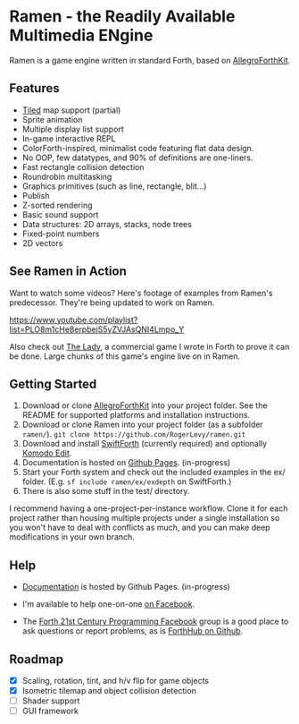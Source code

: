 # Ramen - the Readily Available Multimedia ENgine

Ramen is a game engine written in standard Forth, based on [AllegroForthKit](https://github.com/RogerLevy/AllegroForthKit).

## Features

- [Tiled](https://www.mapeditor.org/) map support (partial)
- Sprite animation
- Multiple display list support
- In-game interactive REPL
- ColorForth-inspired, minimalist code featuring flat data design.
- No OOP, few datatypes, and 90% of definitions are one-liners.
- Fast rectangle collision detection
- Roundrobin multitasking
- Graphics primitives (such as line, rectangle, blit...)
- Publish
- Z-sorted rendering
- Basic sound support
- Data structures: 2D arrays, stacks, node trees
- Fixed-point numbers
- 2D vectors

## See Ramen in Action

Want to watch some videos?  Here's footage of examples from Ramen's predecessor.  They're being updated to work on Ramen.

https://www.youtube.com/playlist?list=PLO8m1cHe8erpbejS5yZVJAsQNI4Lmpo_Y

Also check out [The Lady](https://store.steampowered.com/app/341060/The_Lady/
), a commercial game I wrote in Forth to prove it can be done.  Large chunks of this game's engine live on in Ramen.


## Getting Started

1. Download or clone [AllegroForthKit](https://github.com/RogerLevy/AllegroForthKit) into your project folder. See the README for supported platforms and installation instructions.
1. Download or clone Ramen into your project folder (as a subfolder `ramen/`). `git clone https://github.com/RogerLevy/ramen.git` 
1. Download and install [SwiftForth](https://www.forth.com/download/) (currently required) and optionally [Komodo Edit](https://www.activestate.com/komodo-ide/downloads/edit).
1. Documentation is hosted on [Github Pages](http://rogerlevy.github.com/ramen). (in-progress)
1. Start your Forth system and check out the included examples in the ex/ folder.  (E.g. `sf include ramen/ex/exdepth` on SwiftForth.)
1. There is also some stuff in the test/ directory.

I recommend having a one-project-per-instance workflow.  Clone it for each project rather than housing multiple projects under a single installation so you won't have to deal with conflicts as much, and you can make deep modifications in your own branch.

## Help

- [Documentation](http://rogerlevy.github.com/ramen) is hosted by Github Pages. (in-progress)

- I'm available to help one-on-one [on Facebook](https://www.facebook.com/inkajoo).  

- The [Forth 21st Century Programming Facebook](https://www.facebook.com/groups/PROGRAMMINGFORTH/) group is a good place to ask questions or report problems, as is [ForthHub on Github](https://github.com/ForthHub/discussion/issues).

## Roadmap

- [x] Scaling, rotation, tint, and h/v flip for game objects
- [x] Isometric tilemap and object collision detection
- [ ] Shader support
- [ ] GUI framework
